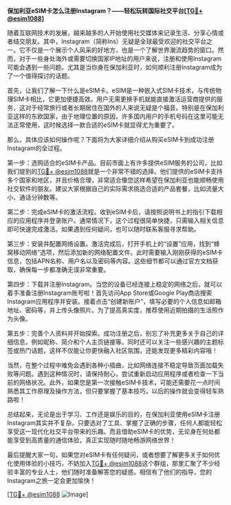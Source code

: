**保加利亚eSIM卡怎么注册Instagram？——轻松玩转国际社交平台[[TG💪+ @esim1088](https://t.me/s/esim1088)]**

随着互联网技术的发展，越来越多的人开始使用社交媒体来记录生活、分享心情或者结交朋友。其中，Instagram（简称Ins）无疑是全球最受欢迎的社交平台之一。它不仅是一个展示个人风采的好地方，也是一个了解世界潮流趋势的窗口。然而，对于一些身处海外或需要切换国家IP地址的用户来说，注册和使用Instagram可能会遇到一些问题。尤其是当你身在保加利亚时，如何顺利注册Instagram成为了一个值得探讨的话题。

首先，让我们了解一下什么是eSIM卡。eSIM是一种嵌入式SIM卡技术，与传统物理SIM卡相比，它更加便捷高效。用户无需更换手机就能直接激活运营商提供的服务，这对于经常旅行或者长期居住在国外的人来说无疑是个福音。特别是在保加利亚这样的东欧国家，由于地理位置的原因，许多国内用户的手机号码在这里可能无法正常使用，这时候选择一款合适的eSIM卡就显得尤为重要了。

那么，具体应该如何操作呢？下面将为大家详细介绍从购买eSIM卡到成功注册Instagram的全过程。

第一步：选购适合的eSIM卡产品。目前市面上有许多提供eSIM服务的公司，比如我们提到的[TG💪+ @esim1088](https://t.me/s/esim1088)就是一个非常不错的选择。他们提供的eSIM卡支持多个国家和地区，并且价格合理，非常适合像您这样希望在保加利亚也能顺畅使用社交软件的朋友。建议大家根据自己的实际需求挑选合适的产品套餐，比如流量大小、通话分钟数等。

第二步：完成eSIM卡的激活流程。收到eSIM卡后，请按照说明书上的指引下载相应的应用程序并登录账户。通常情况下，这个过程很简单快捷，只需输入相关信息即可快速完成激活。如果遇到任何疑问，也可以随时联系客服寻求帮助。

第三步：安装并配置网络设置。激活完成后，打开手机上的“设置”应用，找到“蜂窝移动网络”选项，然后添加新的网络配置文件。此时需要输入刚刚获得的eSIM卡信息，包括APN名称、用户名以及密码等内容。这些细节都可以通过官方文档获取，确保每一步都准确无误非常重要。

第四步：下载并注册Instagram。当您的设备已经连接上稳定的网络之后，就可以着手准备注册Instagram账号啦！首先访问App Store或Google Play商店搜索Instagram应用程序并安装。接着点击“创建新账户”，填写必要的个人信息如邮箱地址、密码等，并上传头像照片。为了提高真实度，推荐使用近期拍摄的生活照作为头像。

第五步：完善个人资料并开始探索。成功注册之后，别忘了补充更多关于自己的详细信息，例如昵称、简介和个人主页链接等。同时还可以关注一些感兴趣的主题标签或热门话题，这样不仅能让你更快融入社区氛围，还能发现更多精彩内容哦！

当然，在整个过程中难免会遇到各种小插曲，比如网络连接不稳定导致页面加载失败等问题。遇到这种情况时，请保持耐心，尝试重新启动应用程序或者检查一下当前的网络状况。此外，如果您是第一次接触eSIM卡技术，可能还需要花一点时间熟悉其工作原理及操作方法，但只要掌握了基本技巧，以后的操作就会变得轻车熟路啦！

总结起来，无论是出于学习、工作还是娱乐的目的，在保加利亚使用eSIM卡注册Instagram其实并不复杂。只要选对了工具、掌握了正确的步骤，任何人都能轻松享受这一现代化社交平台带来的乐趣。而且借助eSIM卡的优势，无论身在何处都能享受到高质量的通信体验，真正实现随时随地畅游网络世界！

最后提醒大家一句，如果您对eSIM卡有任何疑问，或者想要了解更多关于如何优化使用体验的小技巧，不妨加入[TG💪+ @esim1088](https://t.me/s/esim1088)这个群组，那里汇聚了不少经验丰富的专业人士，他们随时准备解答您的疑惑。相信有了他们的指导，您的Instagram之旅一定会更加愉快！

[[TG💪+ @esim1088](https://t.me/s/esim1088) ![Image](https://i.postimg.cc/4NQfJmqS/Snipaste-2025-05-13-00-14-12.png)]